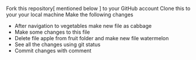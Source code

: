 Fork this repository[ mentioned below ] to your GitHub account 
Clone this to your your local machine
Make the following changes
- After navigation to vegetables make new file as cabbage
- Make some changes to this file
- Delete file apple from fruit folder and make new file watermelon
- See all the changes using git status
- Commit changes with comment
